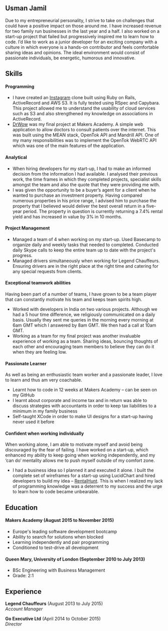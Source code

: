 ## Usman Jamil

Due to my entrepreneurial personality, I strive to take on challenges that could have a positive impact on those around me. I have increased revenue for two family run businesses in the last year and a half. I also worked on a start-up project that failed but progressively inspired me to learn how to code. I’d like to work as a junior developer for an exciting company with a culture in which everyone is a hands-on contributor and feels comfortable sharing ideas and opinions. The ideal environment would consist of passionate individuals, be energetic, humorous and innovative.

## Skills

#### Programming

- I have created an [Instagram](https://usmaninstagram.herokuapp.com/) clone built using Ruby on Rails, ActiveRecord and AWS S3. It is fully tested using RSpec and Capybara. This project allowed me to understand the usability of cloud services such as S3 and also strengthened my knowledge on associations in ActiveRecord.
- [DrWow](http://drwhoteam.herokuapp.com) was my final project at Makers Academy. A simple web application to allow doctors to consult patients over the internet. This was built using the MEAN stack, OpenTok API and Mandrill API. One of my many responsibilities was to implement the OpenTok WebRTC API which was one of the main features of the application.

#### Analytical

-	When hiring developers for my start-up, I had to make an informed decision from the information I had available. I analysed their previous work, the time frames in which they completed projects, specialist skills amongst the team and also the quote that they were providing me with.
-	I was given the opportunity to be a buyer’s agent for a client when he wanted to purchase an investment property. Having compared numerous properties in his price range, I advised him to purchase the property that I believed would deliver the best overall return in a five-year period. The property in question is currently returning a 7.4% rental yield and has increased in value by 3% in 10 months.


#### Project Management

- Managed a team of 4 when working on my start-up. Used Basecamp to organize daily and weekly tasks that needed to completed. Conducted daily Skype calls to keep the entire team up to date with the project's progress.
- Managed drivers simultaneously when working for Legend Chauffeurs. Ensuring drivers are in the right place at the right time and catering for any special requests from clients.

#### Exceptional teamwork abilities

Having been part of a number of teams, I have grown to be a team player that can constantly motivate his team and keeps team spirits high.

- Worked with developers in India on two various projects. Although we had a 5 hour time difference, we religiously communicated on a daily basis. Usually they sent me queries in the morning every morning at 6am GMT which I answered by 8am GMT. We then had a call at 10am GMT.
- Working as a team for my final project was another invaluable experience of working as a team. Sharing ideas, bouncing thoughts of each other and encouraging team members to believe they can do it when they are feeling low.

#### Passionate Learner

As well as being an enthusiastic team worker and a passionate leader, I love to learn and thus am very coachable.

- Learnt how to code in 12 weeks at Makers Academy – can be seen on my GitHub
- I learnt about corporate and income tax and in return was able to discuss strategies with accountants in order to keep tax liabilities to a minimum in my family business
- Self-taught XCode in order to make UI designs for a start-up having never used it before

#### Confident when working individually

When working alone, I am able to motivate myself and avoid being discouraged by the fear of failing. I have worked on a start-up, which enhanced my ability to keep going when working independently, and my ‘can do‘ mentality allows me to push myself outside of my comfort zone.

- I had a business idea so I planned it and executed it alone. I built the complete set of wireframes for a start-up using LucidChart and hired developers to build my idea – [RentalHunt](http://rental.thedigitalmarketingonline.com/). This is when I realized my lack of programming knowledge was a deterrent to my success and the urge to learn how to code became unbearable.

## Education

#### Makers Academy (August 2015 to November 2015)

- Europe's leading software development bootcamp
- Ability to search for solutions when blocked
- Learning independently and pair programming
- Conditioned to test-drive all development

#### Queen Mary, University of London (September 2010 to July 2013)

- BSc Engineering with Business Management
- Grade: 2:1

## Experience

**Legend Chauffeurs** (August 2013 to July 2015)    
*Account Manager*   

**Go Executive Ltd** (April 2014 to October 2015)    
*Director*   
